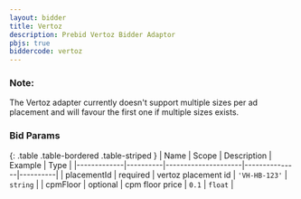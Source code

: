 ```yaml
---
layout: bidder
title: Vertoz
description: Prebid Vertoz Bidder Adaptor
pbjs: true
biddercode: vertoz
---
```


### Note:

The Vertoz adapter currently doesn't support multiple sizes per ad placement and will favour the first one if multiple sizes exists.

### Bid Params

{: .table .table-bordered .table-striped }
| Name        | Scope    | Description         | Example       | Type     |
|-------------|----------|---------------------|---------------|----------|
| placementId | required | vertoz placement id | `'VH-HB-123'` | `string` |
| cpmFloor    | optional | cpm floor price     | `0.1`         | `float`  |
